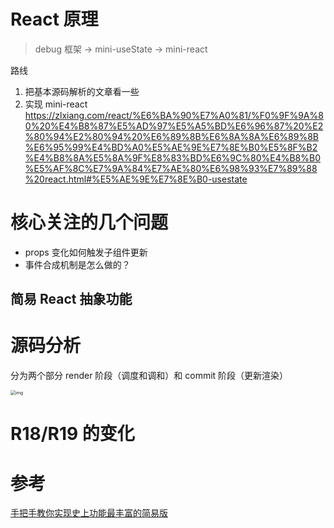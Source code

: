 

# React 原理

> debug 框架 -> mini-useState -> mini-react



路线

1. 把基本源码解析的文章看一些
2. 实现 mini-react  https://zlxiang.com/react/%E6%BA%90%E7%A0%81/%F0%9F%9A%80%20%E4%B8%87%E5%AD%97%E5%A5%BD%E6%96%87%20%E2%80%94%E2%80%94%20%E6%89%8B%E6%8A%8A%E6%89%8B%E6%95%99%E4%BD%A0%E5%AE%9E%E7%8E%B0%E5%8F%B2%E4%B8%8A%E5%8A%9F%E8%83%BD%E6%9C%80%E4%B8%B0%E5%AF%8C%E7%9A%84%E7%AE%80%E6%98%93%E7%89%88%20react.html#%E5%AE%9E%E7%8E%B0-usestate



# 核心关注的几个问题

* props 变化如何触发子组件更新
* 事件合成机制是怎么做的？





## 简易 React 抽象功能



### 



# 源码分析

分为两个部分 render 阶段（调度和调和）和 commit 阶段（更新渲染）

<img src="https://typora-1300781048.cos.ap-beijing.myqcloud.com/img/202403051454659.awebp" alt="img" style="zoom:50%;" />





# R18/R19 的变化







# 参考

[手把手教你实现史上功能最丰富的简易版](ttps://zlxiang.com/react/%E6%BA%90%E7%A0%81/%F0%9F%9A%80%20%E4%B8%87%E5%AD%97%E5%A5%BD%E6%96%87%20%E2%80%94%E2%80%94%20%E6%89%8B%E6%8A%8A%E6%89%8B%E6%95%99%E4%BD%A0%E5%AE%9E%E7%8E%B0%E5%8F%B2%E4%B8%8A%E5%8A%9F%E8%83%BD%E6%9C%80%E4%B8%B0%E5%AF%8C%E7%9A%84%E7%AE%80%E6%98%93%E7%89%88%20react.html#%E5%89%8D%E8%A8%80)

